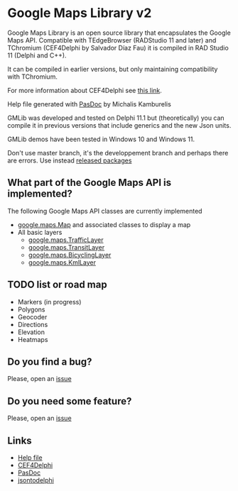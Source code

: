 # Google Maps Library v2

Google Maps Library is an open source library that encapsulates the Google Maps API. Compatible with TEdgeBrowser (RADStudio 11 and later) and TChromium (CEF4Delphi by Salvador Díaz Fau) it is compiled in RAD Studio 11 (Delphi and C++).

It can be compiled in earlier versions, but only maintaining compatibility with TChromium.

For more information about CEF4Delphi see [this link](https://github.com/salvadordf/CEF4Delphi).

Help file generated with [PasDoc](https://github.com/pasdoc/pasdoc/) by Michalis Kamburelis

GMLib was developed and tested on Delphi 11.1 but (theoretically) you can compile it in previous versions that include generics and the new Json units.

GMLib demos have been tested in Windows 10 and Windows 11.

Don't use master branch, it's the developpement branch and perhaps there are errors. Use instead [released packages](https://github.com/cadetill/gmlib_v2/releases)

## What part of the Google Maps API is implemented?

The following Google Maps API classes are currently implemented

- [google.maps.Map](https://developers.google.com/maps/documentation/javascript/reference/map) and associated classes to display a map
- All basic layers
    - [google.maps.TrafficLayer](https://developers.google.com/maps/documentation/javascript/reference/map#TrafficLayer)
    - [google.maps.TransitLayer](https://developers.google.com/maps/documentation/javascript/reference/map#TransitLayer)
    - [google.maps.BicyclingLayer](https://developers.google.com/maps/documentation/javascript/reference/map#BicyclingLayer)
    - [google.maps.KmlLayer](https://developers.google.com/maps/documentation/javascript/reference/kml)

## TODO list or road map

- Markers (in progress)
- Polygons
- Geocoder
- Directions
- Elevation
- Heatmaps

## Do you find a bug?

Please, open an [issue](https://github.com/cadetill/gmlib_v2/issues)

## Do you need some feature?

Please, open an [issue](https://github.com/cadetill/gmlib_v2/issues)

## Links

* [Help file](http://htmlpreview.github.io/?https://github.com/cadetill/gmlib_v2/master/Help/HTML/index.html)
* [CEF4Delphi](https://github.com/salvadordf/CEF4Delphi)
* [PasDoc](https://github.com/pasdoc/pasdoc/)
* [jsontodelphi](https://jsontodelphi.com/)